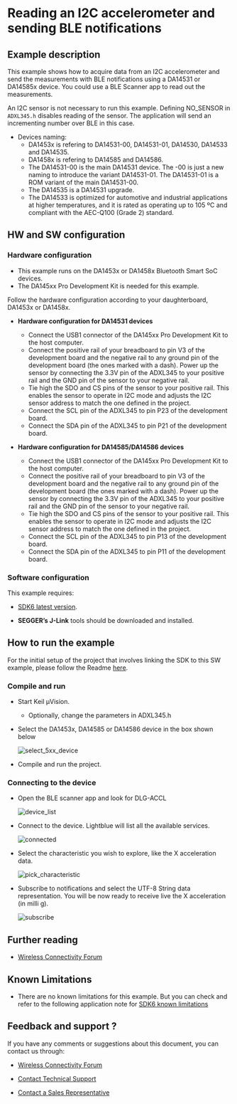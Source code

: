 # Reading an I2C accelerometer and sending BLE notifications

## Example description

This example shows how to acquire data from an I2C accelerometer and send the measurements with BLE notifications using a DA14531 or DA14585x device. You could use a BLE Scanner app to read out the measurements.

An I2C sensor is not necessary to run this example.
Defining NO_SENSOR in ``ADXL345.h`` disables reading of the sensor. 
The application will send an incrementing number over BLE in this case. 

- Devices naming:
    - DA1453x is refering to DA14531-00, DA14531-01, DA14530, DA14533 and DA14535.
    - DA1458x is refering to DA14585 and DA14586.
    - The DA14531-00 is the main DA14531 device. The -00 is just a new naming to introduce the variant DA14531-01. The DA14531-01 is a ROM variant of the main DA14531-00.
    - The DA14535 is a DA14531 upgrade.
	- The DA14533 is optimized for automotive and industrial applications at higher temperatures, and it is rated as operating up to 105 ºC and compliant with the AEC-Q100 (Grade 2) standard.


## HW and SW configuration


### Hardware configuration

- This example runs on the DA1453x or DA1458x Bluetooth Smart SoC devices.
- The DA145xx Pro Development Kit is needed for this example.

Follow the hardware configuration according to your daughterboard, DA1453x or DA1458x.

* **Hardware configuration for DA14531 devices**
    - Connect the USB1 connector of the DA145xx Pro Development Kit to the host computer.
    - Connect the positive rail of your breadboard to pin V3 of the development board and the negative rail to any ground pin of the development board (the ones marked with a dash). Power up the sensor by connecting the 3.3V pin of the ADXL345 to your positive rail and the GND pin of the sensor to your negative rail.
    - Tie high the SDO and CS pins of the sensor to your positive rail. This enables the sensor to operate in I2C mode and adjusts the I2C sensor address to match the one defined in the project.
    - Connect the SCL pin of the ADXL345 to pin P23 of the development board.
    - Connect the SDA pin of the ADXL345 to pin P21 of the development board.

 * **Hardware configuration for DA14585/DA14586 devices**
    - Connect the USB1 connector of the DA145xx Pro Development Kit to the host computer.
    - Connect the positive rail of your breadboard to pin V3 of the development board and the negative rail to any ground pin of the development board (the ones marked with a dash). Power up the sensor by connecting the 3.3V pin of the ADXL345 to your positive rail and the GND pin of the sensor to your negative rail.
    - Tie high the SDO and CS pins of the sensor to your positive rail. This enables the sensor to operate in I2C mode and adjusts the I2C sensor address to match the one defined in the project.
    - Connect the SCL pin of the ADXL345 to pin P13 of the development board.
    - Connect the SDA pin of the ADXL345 to pin P11 of the development board.
  
### Software configuration

This example requires:
* [SDK6 latest version](https://www.renesas.com/sdk6_latest).
- **SEGGER’s J-Link** tools should be downloaded and installed.

## How to run the example

For the initial setup of the project that involves linking the SDK to this SW example, please follow the Readme [here](https://github.com/renesas/ble-sdk6-examples/blob/main/Readme.md).

### Compile and run

- Start Keil µVision.
  - Optionally, change the parameters in ADXL345.h
- Select the DA1453x, DA14585 or DA14586 device in the box shown below

    ![select_5xx_device](assets/select_5xx_device.png)

- Compile and run the project.

### Connecting to the device
- Open the BLE scanner app and look for DLG-ACCL
    
    ![device_list](assets/capture_device_list.jpg)

- Connect to the device. Lightblue will list all the available services.

    ![connected](assets/connected.jpg)

- Select the characteristic you wish to explore, like the X acceleration data. 

    ![pick_characteristic](assets/pick_characteristic.jpg)

- Subscribe to notifications and select the UTF-8 String data representation. You will be now ready to receive live the X acceleration (in milli g).
    
    ![subscribe](assets/subscribe.jpg)

## Further reading

- [Wireless Connectivity Forum](https://lpccs-docs.renesas.com/lpc_docs_index/DA145xx.html)



## Known Limitations

- There are no known limitations for this example. But you can check and refer to the following application note for
[SDK6 known limitations](https://lpccs-docs.renesas.com/sdk6_kll/index.html)

## Feedback and support ?

If you have any comments or suggestions about this document, you can contact us through:

- [Wireless Connectivity Forum](https://community.renesas.com/wireles-connectivity)

- [Contact Technical Support](https://www.renesas.com/eu/en/support?nid=1564826&issue_type=technical)

- [Contact a Sales Representative](https://www.renesas.com/eu/en/buy-sample/locations)

